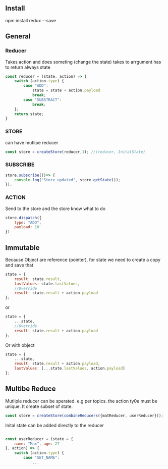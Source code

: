 

## Install
npm install redux --save

## General

### Reducer
Takes action and does someting (change the state)
takes to arrgument
has to return always state
```javascript
const reducer = (state, action) => {
    switch (action.type) {
        case "ADD":
            state = state + action.payload
            break;
        case "SUBSTRACT":
            break;
    };
    return state;
}
```

### STORE
can have mutlipe reducer
```javascript
const store = createStore(reducer,1); //(reducer, InitalState)
```

### SUBSCRIBE
```javascript
store.subscribe(()=> {
    console.log("Store updated", store.getState());
});
```

### ACTION
Send to the store and the store know what to do
```javascript
store.dispatch({
    type: "ADD",
    payload: 10
})
```

## Immutable

Because Object are reference (pointer), for state we need to create a copy and save that
```javascript
state = {
    result: state.result,
    lastValues: state.lastValues,
    //Override
    result: state.result + action.payload
};
```
or
```javascript
state = {
    ...state,
    //Override
    result: state.result + action.payload
};
```
Or with object
```javascript
state = {
    ...state,
    result: state.result + action.payload,
    lastValues: [...state.lastValues, action.payload]
};
```

## Multibe Reduce

Mutliple reducer can be sperated. e.g per topics. the action ty0e must be unique. 
It create subset of state. 
```javascript
const store = createStore(combineReducers({matReducer, userReducer})); //(reducer, InitalState)
```
Inital state can be added directly to the reducer
```javascript

const userReducer = (state = {
    name: "Max", age: 27
}, action) => {
    switch (action.type) {
        case "SET_NAME":
            ...
```

